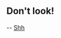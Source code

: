 Don't look!
--
--
[Shh](https://github.com/user-attachments/assets/82d51aa7-0249-43b5-bc97-574f8957c345)
